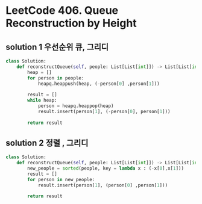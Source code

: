 # LeetCode 406. Queue Reconstruction by Height

## solution 1 우선순위 큐, 그리디

```python
class Solution:
    def reconstructQueue(self, people: List[List[int]]) -> List[List[int]]:
        heap = []
        for person in people:
            heapq.heappush(heap, (-person[0] ,person[1]))
        
        result = []
        while heap:
            person = heapq.heappop(heap)
            result.insert(person[1], (-person[0], person[1]))
        
        return result
```

## solution 2 정렬 , 그리디


```python
class Solution:
    def reconstructQueue(self, people: List[List[int]]) -> List[List[int]]:
        new_people = sorted(people, key = lambda x : (-x[0],x[1]))
        result = []
        for person in new_people:
            result.insert(person[1], (person[0] ,person[1]))
        
        return result
```
